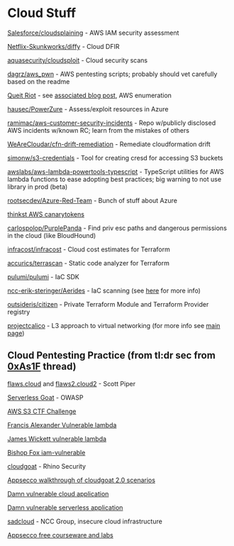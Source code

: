 # Cloud Stuff

[Salesforce/cloudsplaining](https://github.com/salesforce/cloudsplaining) - AWS IAM security assessment

[Netflix-Skunkworks/diffy](https://github.com/Netflix-Skunkworks/diffy) - Cloud DFIR

[aquasecurity/cloudsploit](https://github.com/aquasecurity/cloudsploit) - Cloud security scans

[dagrz/aws_pwn](https://github.com/dagrz/aws_pwn) - AWS pentesting scripts; probably should vet carefully based on the readme

[Queit Riot](https://github.com/righteousgambit/quiet-riot) - see [associated blog post](https://blog.traingrc.com/introducing-quiet-riot-c595cfa629e), AWS enumeration

[hausec/PowerZure](https://github.com/hausec/PowerZure) - Assess/exploit resources in Azure

[ramimac/aws-customer-security-incidents](https://github.com/ramimac/aws-customer-security-incidents) - Repo w/publicly disclosed AWS incidents w/known RC; learn from the mistakes of others

[WeAreCloudar/cfn-drift-remediation](https://github.com/WeAreCloudar/cfn-drift-remediation) - Remediate cloudformation drift

[simonw/s3-credentials](https://github.com/simonw/s3-credentials) - Tool for creating cresd for accessing S3 buckets

[awslabs/aws-lambda-powertools-typescript](https://github.com/awslabs/aws-lambda-powertools-typescript) - TypeScript utilities for AWS lambda functions to ease adopting best practices; big warning to not use library in prod (beta)

[rootsecdev/Azure-Red-Team](https://github.com/rootsecdev/Azure-Red-Team) - Bunch of stuff about Azure

[thinkst AWS canarytokens](https://blog.thinkst.com/2022/02/a-safety-net-for-aws-canarytokens.html)

[carlospolop/PurplePanda](https://github.com/carlospolop/PurplePanda) - Find priv esc paths and dangerous permissions in the cloud (like BloudHound)

[infracost/infracost](https://github.com/infracost/infracost) - Cloud cost estimates for Terraform

[accurics/terrascan](https://github.com/accurics/terrascan) - Static code analyzer for Terraform

[pulumi/pulumi](https://github.com/pulumi/pulumi) - IaC SDK

[ncc-erik-steringer/Aerides](https://github.com/ncc-erik-steringer/Aerides) - IaC scanning (see [here](https://research.nccgroup.com/2022/02/02/testing-infrastructure-as-code-using-dynamic-tooling/) for more info)

[outsideris/citizen](https://github.com/outsideris/citizen) - Private Terraform Module and Terraform Provider registry

[projectcalico](https://github.com/projectcalico) - L3 approach to virtual networking (for more info see [main page](https://www.tigera.io/project-calico/))

## Cloud Pentesting Practice (from tl:dr sec from [0xAs1F](https://twitter.com/0xAs1F/status/1480605815039877130) thread)
[flaws.cloud](http://flaws.cloud/) and [flaws2.cloud2](http://flaws2.cloud/) - Scott Piper

[Serverless Goat](https://github.com/OWASP/Serverless-Goat#:~:text=ServerlessGoat%20is%20a%20simple%20AWS%20Lambda%20application%2C%20which,for%20deployment%20through%20the%20AWS%20Serverless%20Application%20Repository.) - OWASP

[AWS S3 CTF Challenge](https://n0j.github.io/2017/10/02/aws-s3-ctf.html)

[Francis Alexander Vulnerable lambda](https://github.com/torque59/AWS-Vulnerable-Lambda)

[James Wickett vulnerable lambda](https://github.com/wickett/lambhack)

[Bishop Fox iam-vulnerable](https://github.com/BishopFox/iam-vulnerable)

[cloudgoat](https://github.com/RhinoSecurityLabs/cloudgoat) - Rhino Security

[Appsecco walkthrough of cloudgoat 2.0 scenarios](https://github.com/appsecco/attacking-cloudgoat2)

[Damn vulnerable cloud application](https://github.com/m6a-UdS/dvca)

[Damn vulnerable serverless application](https://github.com/OWASP/DVSA)

[sadcloud](https://github.com/nccgroup/sadcloud) - NCC Group, insecure cloud infrastructure

[Appsecco free courseware and labs](https://github.com/appsecco/breaking-and-pwning-apps-and-servers-aws-azure-training)
